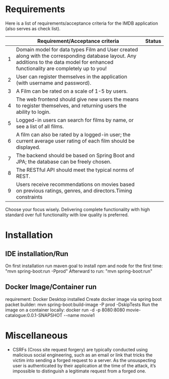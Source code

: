  
# Requirements
Here is a list of requirements/acceptance criteria for the IMDB application (also serves as check list).

|       | Requirement/Acceptance criteria                                                                                                                                                        | Status     | 
|-------|----------------------------------------------------------------------------------------------------------------------------------------------------------------------------------------|------------|
| 1     | Domain model for data types Film and User created along with the corresponding database layout. Any additions to the data model for enhanced functionality are completely up to you!   |            |
| 2     | User can register themselves in the application (with username and password).                                                                                                          |            |
| 3     | A Film can be rated on a scale of 1-5 by users.                                                                                                                                        |            |
| 4     | The web frontend should give new users the means to register themselves, and returning users the ability to login.                                                                     |            |
| 5     | Logged-in users can search for films by name, or see a list of all films.                                                                                                              |            |
| 6     | A film can also be rated by a logged-in user; the current average user rating of each film should be displayed.                                                                        |            |
| 7     | The backend should be based on Spring Boot and JPA; the database can be freely chosen.                                                                                                 |            |
| 8     | The RESTful API should meet the typical norms of REST.                                                                                                                                 |            |
| 9     | Users receive recommendations on movies based on previous ratings, genres, and directors.Timing constraints                                                                            |            |

Choose your focus wisely. Delivering complete functionality with high standard over full functionality with low quality is preferred.

# Installation
## IDE installation/Run
On first installation run maven goal to install npm and node for the first time: "mvn spring-boot:run -Pprod"
Afterward to run: "mvn spring-boot:run"
## Docker Image/Container run
requirement: Docker Desktop installed
Create docker image via spring boot packet builder: mvn spring-boot:build-image -P prod -DskipTests
Run the image on a container locally: docker run -d -p 8080:8080 movie-catalogue:0.0.1-SNAPSHOT --name movie1



# Miscellaneous
- CSRFs (Cross site request forgery) are typically conducted using malicious social engineering, such as an email or link that tricks the victim into sending a forged request to a server. As the unsuspecting user is authenticated by their application at the time of the attack, it’s impossible to distinguish a legitimate request from a forged one.


